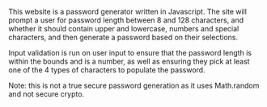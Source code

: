 This website is a password generator written in Javascript.
The site will prompt a user for password length between 8 and 128 characters, and whether it should contain upper and lowercase, numbers and special characters, and then generate a password based on their selections.

Input validation is run on user input to ensure that the password length is within the bounds and is a number, as well as ensuring they pick at least one of the 4 types of characters to populate the password.

Note: this is not a true secure password generation as it uses Math.random and not secure crypto.